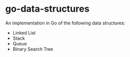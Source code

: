 # go-data-structures

An implementation in Go of the following data structures:

- Linked List
- Stack
- Queue
- Binary Search Tree
